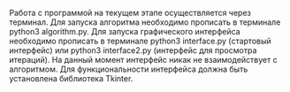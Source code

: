 Работа с программой на текущем этапе осуществляется через терминал.
Для запуска алгоритма необходимо прописать в терминале python3 algorithm.py.
Для запуска графического интерфейса необходимо прописать в терминале python3 interface.py (стартовый интерфейс) или python3 interface2.py (интерфейс для просмотра итераций).
На данный момент интерфейс никак не взаимодействует с алгоритмом. Для функциональности интерфейса должна быть установлена библиотека Tkinter.

